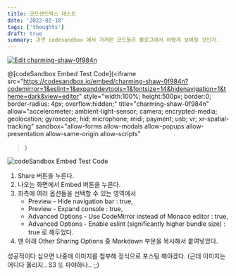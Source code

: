 ```yaml
---
title: 코드샌드박스 테스트
date: '2022-02-18'
tags: ['thoughts']
draft: true
summary: 과연 codesandbox 에서 가져온 코드들은 블로그에서 어떻게 보여질 것인가.
---
```


[![Edit charming-shaw-0f984n](https://codesandbox.io/static/img/play-codesandbox.svg)](https://codesandbox.io/s/charming-shaw-0f984n?codemirror=1&eslint=1&expanddevtools=1&fontsize=14&hidenavigation=1&theme=dark&view=editor)

@[codeSandbox Embed Test Code](<iframe src="https://codesandbox.io/embed/charming-shaw-0f984n?codemirror=1&eslint=1&expanddevtools=1&fontsize=14&hidenavigation=1&theme=dark&view=editor"
style="width:100%; height:500px; border:0; border-radius: 4px; overflow:hidden;"
title="charming-shaw-0f984n"
allow="accelerometer; ambient-light-sensor; camera; encrypted-media; geolocation; gyroscope; hid; microphone; midi; payment; usb; vr; xr-spatial-tracking"
sandbox="allow-forms allow-modals allow-popups allow-presentation allow-same-origin allow-scripts"

> </iframe>)

![codeSandbox Embed Test Code](https://codesandbox.io/embed/charming-shaw-0f984n?codemirror=1&eslint=1&expanddevtools=1&fontsize=14&hidenavigation=1&theme=dark&view=editor)

1. Share 버튼을 누른다.
2. 나오는 화면에서 Embed 버튼을 누른다.
3. 좌측에 여러 옵션들을 선택할 수 있는 영역에서
   - Preview - Hide navigation bar : true,
   - Preview - Expand console : true,
   - Advanced Options - Use CodeMirror instead of Monaco editor : true,
   - Advanced Options - Enable eslint (significantly higher bundle size) : true
     로 해두었다.
4. 맨 아래 Other Sharing Options 중 Markdown 부분을 복사해서 붙여넣었다.

성공적이다 싶으면 나중에 이미지를 첨부해 정식으로 포스팅 해야겠다.
(근데 이미지는 어디다 올리지.. S3 또 파야하나.. ;;)
